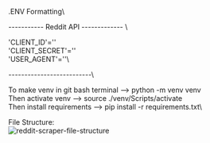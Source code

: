 .ENV Formatting\

----------- Reddit API ------------- \

'CLIENT_ID'=''\
'CLIENT_SECRET'=''\
'USER_AGENT'=''\

--------------------------\

To make venv in git bash terminal --> python -m venv venv\
Then activate venv --> source ./venv/Scripts/activate\
Then install requirements --> pip install -r requirements.txt\


File Structure:\
![reddit-scraper-file-structure](https://github.com/dotlonely/reddit-scraper-to-tiktok/assets/95019928/924d866f-e1b0-49cd-8491-4a13a9e77505)
